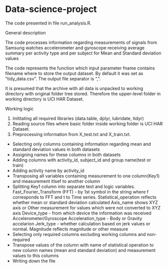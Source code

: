# Data-science-project

The code presented in file run_analysis.R.

General description

The code processes information regarding measurements of signals from Samsung watches accelerometer and gyroscope receiving
average summary per activity type and per subject for Mean and Standard deviation values

The code represents the function which input parameter fname contains filename where to store the output dataset. 
By default it was set as "tidy_data.csv". The output file separator is ",".

It is presumed that the archive with all data is unpacked to working directory with original folder tree stored. 
Therefore the upper-level folder in working directory is UCI HAR Dataset.

Working logic

1. Inititating all required libraries (data.table, dplyr, lubridate, tidyr)
2. Reading source files where basic folder inside working folder is UCI HAR Dataset.
3. Preprocessing information from X_test.txt and X_train.txt.
- Selecting only columns containing information regarding mean and standard deviation values in both datasets
- Assigning names for these columns in both datasets
- Adding columns with activity_id, subject_id and group name(test or train)
- Adding activity name by activity_id
- Transposing all variables containing measurement to one column(Key1) and measurement itlsef to another column
- Splitting Key1 column into separate text and logic variables.   
    Fast_Fourier_Transform (FFT) - by 1st symbol in the string where f corresponds to FFT and t to Time series.
    Statistical_operation reflects whether mean or standard deviation calculated
    Axis_name shows XYZ axis or Other measurement for values which were not converted to XYZ axis
    Device_type - from which device the information was received Accelerometer/Gyroscope
    Acceleration_type - Body or Gravity accelarion
    Jerk_type - whether calculation based on jerk values or normal.
    Magnitude reflects magnitude or other measure
- Selecting only required columns excluding working columns and non-required
- Transpose values of the column with name of statistical operation to new column names (mean and standard deviation)
and measurement values to this columns
- Writing down the file